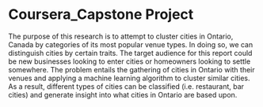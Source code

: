 # Coursera_Capstone Project
The purpose of this research is to attempt to cluster cities in Ontario, Canada by categories of its most popular venue types. In doing so, we can distinguish cities by certain traits. The target audience for this report could be new businesses looking to enter cities or homeowners looking to settle somewhere. The problem entails the gathering of cities in Ontario with their venues and applying a machine learning algorithm to cluster similar cities. As a result, different types of cities can be classified (i.e. restaurant, bar cities) and generate insight into what cities in Ontario are based upon.
